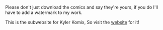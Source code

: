Please don't just download the comics and say they're yours, if you do I'll have to add a watermark to my work. 

This is the subwebsite for Kyler Komix, So visit the [website](https://discoveryx64.github.io/kylerkomix/) for it!
